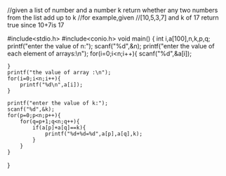 //given a list of number and a number k return whether any two numbers from the list add up to k
//for example,given
//[10,5,3,7] and k of 17 return true since 10+7is 17



#include<stdio.h>
#include<conio.h>
void main()
{
    int i,a[100],n,k,p,q;
    printf("enter the value of n:");
    scanf("%d",&n);
    printf("enter the value of each element of arrays:\n");
    for(i=0;i<n;i++){
        scanf("%d",&a[i]);

    }
    printf("the value of array :\n");
    for(i=0;i<n;i++){
        printf("%d\n",a[i]);
    }

    printf("enter the value of k:");
    scanf("%d",&k);
    for(p=0;p<n;p++){
        for(q=p+1;q<n;q++){
            if(a[p]+a[q]==k){
                printf("%d+%d=%d",a[p],a[q],k);
            }
        }
    }


}
